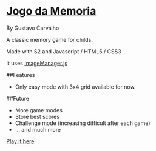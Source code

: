 [Jogo da Memoria](http://gfcarvalho.github.io/memory-game)
===================

By Gustavo Carvalho

A classic memory game for childs.

Made with S2 and Javascript / HTML5 / CSS3

It uses [ImageManager.js](http://gfcarvalho.github.io/ImageManager.js)

##Features
- Only easy mode with 3x4 grid available for now.

##Future
- More game modes
- Store best scores
- Challenge mode (increasing difficult after each game)
- ... and much more


[Play it here](http://gustavocarvalho.eti.br/memory-game)
